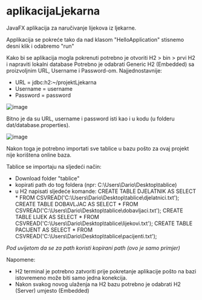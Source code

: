 # aplikacijaLjekarna
JavaFX aplikacija za naručivanje lijekova iz ljekarne.

Applikacija se pokreće tako da nad klasom "HelloApplication" stisnemo desni klik i odabremo "run"

Kako bi se aplikacija mogla pokrenuti potrebno je otvoriti H2 > bin > prvi H2 i napraviti lokalni database 
Potrebno je odabrati Generic H2 (Embedded) sa proizvoljnim URL, Username i Password-om. 
Najjednostavnije: 
- URL = jdbc:h2:~/projektLjekarna
- Username = username
- Password = password

![image](https://user-images.githubusercontent.com/85134549/221918275-b2c364e9-0ca5-40d6-91c2-22280da1c42a.png)

Bitno je da su URL, username i password isti kao i u kodu (u folderu dat/database.properties).

![image](https://user-images.githubusercontent.com/85134549/221923222-9a25ecfc-56a3-41a0-9845-c2ad6e400a08.png)

Nakon toga je potrebno importati sve tablice u bazu pošto za ovaj projekt nije korištena online baza.

Tablice se importaju na sljedeći način:
- Download folder "tablice"
- kopirati path do tog foldera (npr: C:\Users\Dario\Desktop\tablice)
- u H2 napisati sljedeće komande: 
CREATE TABLE DJELATNIK AS SELECT * FROM CSVREAD('C:\Users\Dario\Desktop\tablice\djelatnici.txt');
CREATE TABLE DOBAVLJAC AS SELECT * FROM CSVREAD('C:\Users\Dario\Desktop\tablice\dobavljaci.txt');
CREATE TABLE LIJEK AS SELECT * FROM CSVREAD('C:\Users\Dario\Desktop\tablice\lijekovi.txt');
CREATE TABLE PACIJENT AS SELECT * FROM CSVREAD('C:\Users\Dario\Desktop\tablice\pacijenti.txt');

*Pod uvijetom da se za path koristi kopirani path (ovo je samo primjer)*

Napomene: 
- H2 terminal je potrebno zatvoriti prije pokretanje aplikacije pošto na bazi istovremeno može biti samo jedna konekcija.
- Nakon svakog novog ulaženja na H2 bazu potrebno je odabrati H2 (Server) umjesto (Embedded)
